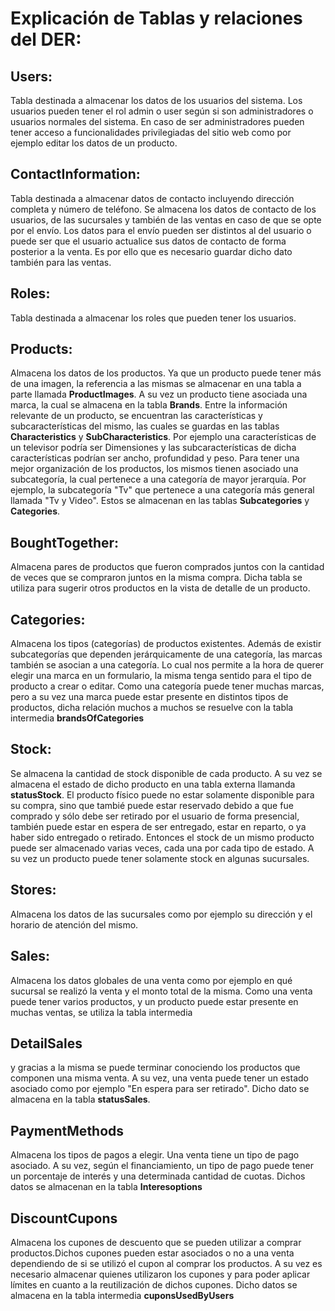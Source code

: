 <h1>Explicación de Tablas y relaciones del DER:</h3>
<h2>Users:</h2>
Tabla destinada a almacenar los datos de los usuarios del sistema. Los usuarios pueden tener el rol admin o user según si son administradores o usuarios normales del sistema. En caso de ser administradores pueden tener acceso a funcionalidades privilegiadas del sitio web como por ejemplo editar los datos de un producto.

<h2>ContactInformation:</h2>
Tabla destinada a almacenar datos de contacto incluyendo dirección completa y número de teléfono. Se almacena los datos de contacto de los usuarios, de las sucursales y también de las ventas en caso de que se opte por el envío. Los datos para el envío pueden ser distintos al del usuario o puede ser que el usuario actualice sus datos de contacto de forma posterior a la venta. Es por ello que es necesario guardar dicho dato también para las ventas.

<h2>Roles:</h2>
Tabla destinada a almacenar los roles que pueden tener los usuarios.

<h2>Products:</h2>
Almacena los datos de los productos. Ya que un producto puede tener más de una imagen, la referencia a las mismas se almacenar en una tabla a parte llamada <b>ProductImages</b>.
A su vez un producto tiene asociada una marca, la cual se almacena en la tabla <b>Brands</b>. Entre la información relevante de un producto, se encuentran las características y subcaracterísticas del mismo, las cuales se guardas en las tablas <b>Characteristics</b> y <b>SubCharacteristics</b>. Por ejemplo una características de un televisor podría ser Dimensiones y las subcaracterísticas de dicha características podrían ser ancho, profundidad y peso.
Para tener una mejor organización de los productos, los mismos tienen asociado una subcategoría, la cual pertenece a una categoría de mayor jerarquía. Por ejemplo, la subcategoría "Tv" que pertenece a una categoría más general llamada "Tv y Video". Estos se almacenan en las tablas <b>Subcategories</b> y <b>Categories</b>.

<h2>BoughtTogether:</h2>
Almacena pares de productos que fueron comprados juntos con la cantidad de veces que se compraron juntos en la misma compra. Dicha tabla se utiliza para sugerir otros productos en la vista de detalle de un producto.

<h2>Categories:</h2>
Almacena los tipos (categorías) de productos existentes. Además de existir subcategorías que dependen jerárquicamente de una categoría, las marcas también se asocian a una categoría. Lo cual nos permite a la hora de querer elegir una marca en un formulario, la misma tenga sentido para el tipo de producto a crear o editar. Como una categoría puede tener muchas marcas, pero a su vez una marca puede estar presente en distintos tipos de productos, dicha relación muchos a muchos se resuelve con la tabla intermedia <b>brandsOfCategories</b>

<h2>Stock:</h2>
Se almacena la cantidad de stock disponible de cada producto. A su vez se almacena el estado de dicho producto en una tabla externa llamanda <b>statusStock</b>.
El producto físico puede no estar solamente disponible para su compra, sino que tambié puede estar reservado debido a que fue comprado y sólo debe ser retirado por el usuario de forma presencial, también puede estar en espera de ser entregado, estar en reparto, o ya haber sido entregado o retirado. Entonces el stock de un mismo producto puede ser almacenado varias veces, cada una por cada tipo de estado. A su vez un producto puede tener solamente stock en algunas sucursales.

<h2>Stores:</h2>
Almacena los datos de las sucursales como por ejemplo su dirección y el horario de atención del mismo.

<h2>Sales:</h2>
Almacena los datos globales de una venta como por ejemplo en qué sucursal se realizó la venta y el monto total de la misma. Como una venta puede tener varios productos, y un producto puede estar presente en muchas ventas, se utiliza la tabla intermedia <h2>DetailSales</h2> y gracias a la misma se puede terminar conociendo los productos que componen una misma venta.
A su vez, una venta puede tener un estado asociado como por ejemplo "En espera para ser retirado". Dicho dato se almacena en la tabla <b>statusSales</b>.

<h2>PaymentMethods</h2>
Almacena los tipos de pagos a elegir. Una venta tiene un tipo de pago asociado. A su vez, según el financiamiento, un tipo de pago puede tener un porcentaje de interés y una determinada cantidad de cuotas. Dichos datos se almacenan en la tabla <b>Interesoptions</b>

<h2>DiscountCupons</h2>
Almacena los cupones de descuento que se pueden utilizar a comprar productos.Dichos cupones pueden estar asociados o no a una venta dependiendo de si se utilizó el cupon al comprar los productos. A su vez es necesario almacenar quienes utilizaron los cupones y para poder aplicar límites en cuanto a la reutilización de dichos cupones. Dicho datos se almacena en la tabla intermedia <b>cuponsUsedByUsers</b>

